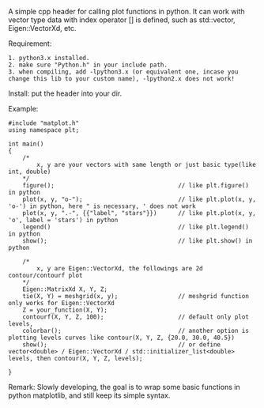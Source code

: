 A simple cpp header for calling plot functions in python. It can work with vector type data with index operator [] is defined, such as std::vector, Eigen::VectorXd, etc.

Requirement:

    1. python3.x installed.
    2. make sure "Python.h" in your include path. 
    3. when compiling, add -lpython3.x (or equivalent one, incase you change this lib to your custom name), -lpython2.x does not work!

Install: put the header into your dir.

Example:

    #include "matplot.h"
    using namespace plt;

    int main() 
    { 
        /*
            x, y are your vectors with same length or just basic type(like int, double)
        */
        figure();                                   // like plt.figure() in python
        plot(x, y, "o-");                           // like plt.plot(x, y, 'o-') in python, here " is necessary, ' does not work
        plot(x, y, ".-", {{"label", "stars"}})      // like plt.plot(x, y, 'o', label = 'stars') in python
        legend()                                    // like plt.legend() in python
        show();                                     // like plt.show() in python

        /*
            x, y are Eigen::VectorXd, the followings are 2d contour/contourf plot
        */
        Eigen::MatrixXd X, Y, Z;                    
        tie(X, Y) = meshgrid(x, y);                 // meshgrid function only works for Eigen::VectorXd
        Z = your_function(X, Y);
        contourf(X, Y, Z, 100);                     // default only plot levels, 
        colorbar();                                 // another option is plotting levels curves like contour(X, Y, Z, {20.0, 30.0, 40.5})
        show();                                     // or define vector<double> / Eigen::VectorXd / std::initializer_list<double> levels, then contour(X, Y, Z, levels);

    }

Remark:
    Slowly developing, the goal is to wrap some basic functions in python matplotlib, and still keep its simple syntax. 